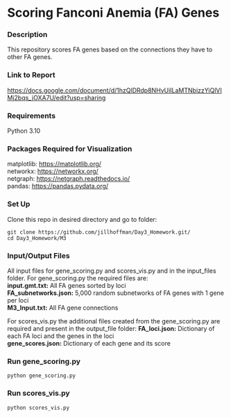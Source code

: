 # Scoring Fanconi Anemia (FA) Genes

### Description
This repository scores FA genes based on the connections they have to other FA genes.

### Link to Report
https://docs.google.com/document/d/1hzQlDRdp8NHvUiILaMTNbizzYiQlVIMj2bqs_jOXA7U/edit?usp=sharing 

### Requirements
Python 3.10  

### Packages Required for Visualization
matplotlib: https://matplotlib.org/  
networkx: https://networkx.org/  
netgraph: https://netgraph.readthedocs.io/    
pandas: https://pandas.pydata.org/ 

### Set Up 
Clone this repo in desired directory and go to folder:

    git clone https://github.com/jillhoffman/Day3_Homework.git/
    cd Day3_Homework/M3
    
### Input/Output Files  
All input files for gene_scoring.py and scores_vis.py and in the input_files folder. For gene_scoring.py the required files are:  
**input.gmt.txt:** All FA genes sorted by loci  
**FA_subnetworks.json:** 5,000 random subnetworks of FA genes with 1 gene per loci  
**M3_Input.txt:** All FA gene connections  

For scores_vis.py the additional files created from the gene_scoring.py are required and present in the output_file folder:
**FA_loci.json:** Dictionary of each FA loci and the genes in the loci  
**gene_scores.json:** Dictionary of each gene and its score  

### Run gene_scoring.py

    python gene_scoring.py

### Run scores_vis.py

    python scores_vis.py
